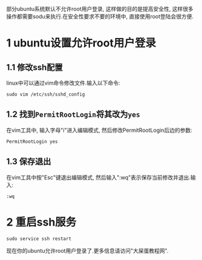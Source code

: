 <div class="jumbotron">
<p>部分ubuntu系统默认不允许root用户登录, 这样做的目的是提高安全性, 这样很多操作都需要sodu来执行.在安全性要求不要的环境中, 直接使用root登陆会很方便.</p>  
</div>

1 ubuntu设置允许root用户登录
===

1.1 修改ssh配置
---

linux中可以通过vim命令修改文件.输入以下命令:
```
sudo vim /etc/ssh/sshd_config
```

1.2 找到`PermitRootLogin`将其改为`yes`
---

在vim工具中, 输入字母"i"进入编辑模式, 然后修改PermitRootLogin后边的参数:

```
PermitRootLogin yes
```

1.3 保存退出
---

在vim工具中按"Esc"键退出编辑模式, 然后输入":wq"表示保存当前修改并退出.输入:

```
:wq
```

2 重启ssh服务
===

```
sudo service ssh restart
```

现在你的ubuntu允许root用户登录了.更多信息请访问"大屎蛋教程网".